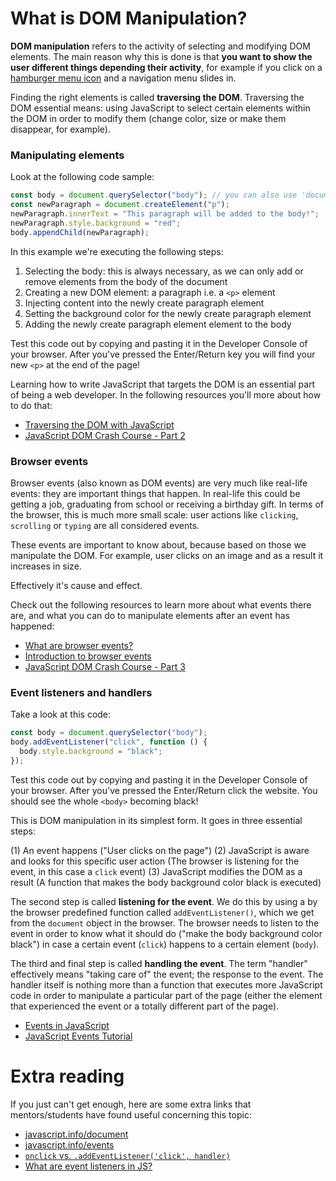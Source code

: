 # What is DOM Manipulation?

**DOM manipulation** refers to the activity of selecting and modifying DOM elements. The main reason why this is done is that **you want to show the user different things depending their activity**, for example if you click on a [hamburger menu icon](https://bit.ly/2Yr4O7Z) and a navigation menu slides in.

Finding the right elements is called **traversing the DOM**. Traversing the DOM essential means: using JavaScript to select certain elements within the DOM in order to modify them (change color, size or make them disappear, for example).

### Manipulating elements

Look at the following code sample:

```js
const body = document.querySelector("body"); // you can also use 'document.body'
const newParagraph = document.createElement("p");
newParagraph.innerText = "This paragraph will be added to the body!";
newParagraph.style.background = "red";
body.appendChild(newParagraph);
```

In this example we're executing the following steps:

1. Selecting the body: this is always necessary, as we can only add or remove elements from the body of the document
2. Creating a new DOM element: a paragraph i.e. a `<p>` element
3. Injecting content into the newly create paragraph element
4. Setting the background color for the newly create paragraph element
5. Adding the newly create paragraph element element to the body

Test this code out by copying and pasting it in the Developer Console of your browser. After you've pressed the Enter/Return key you will find your new `<p>` at the end of the page!

Learning how to write JavaScript that targets the DOM is an essential part of being a web developer. In the following resources you'll more about how to do that:

- [Traversing the DOM with JavaScript](https://zellwk.com/blog/dom-traversals/)
- [JavaScript DOM Crash Course - Part 2](https://www.youtube.com/watch?v=mPd2aJXCZ2g)

### Browser events

Browser events (also known as DOM events) are very much like real-life events: they are important things that happen. In real-life this could be getting a job, graduating from school or receiving a birthday gift. In terms of the browser, this is much more small scale: user actions like `clicking`, `scrolling` or `typing` are all considered events.

These events are important to know about, because based on those we manipulate the DOM. For example, user clicks on an image and as a result it increases in size.

Effectively it's cause and effect.

Check out the following resources to learn more about what events there are, and what you can do to manipulate elements after an event has happened:

- [What are browser events?](https://www.youtube.com/watch?v=LeKKU3a4AQo)
- [Introduction to browser events](https://javascript.info/introduction-browser-events)
- [JavaScript DOM Crash Course - Part 3](https://www.youtube.com/watch?v=wK2cBMcDTss)

### Event listeners and handlers

Take a look at this code:

```js
const body = document.querySelector("body");
body.addEventListener("click", function () {
  body.style.background = "black";
});
```

Test this code out by copying and pasting it in the Developer Console of your browser. After you've pressed the Enter/Return click the website. You should see the whole `<body>` becoming black!

This is DOM manipulation in its simplest form. It goes in three essential steps:

(1) An event happens ("User clicks on the page")
(2) JavaScript is aware and looks for this specific user action (The browser is listening for the event, in this case a `click` event)
(3) JavaScript modifies the DOM as a result (A function that makes the body background color black is executed)

The second step is called **listening for the event**. We do this by using a by the browser predefined function called `addEventListener()`, which we get from the `document` object in the browser. The browser needs to listen to the event in order to know what it should do ("make the body background color black") in case a certain event (`click`) happens to a certain element (`body`).

The third and final step is called **handling the event**. The term "handler" effectively means "taking care of" the event; the response to the event. The handler itself is nothing more than a function that executes more JavaScript code in order to manipulate a particular part of the page (either the element that experienced the event or a totally different part of the page).

- [Events in JavaScript](https://www.youtube.com/watch?v=7UstS0hsHgI)
- [JavaScript Events Tutorial](https://www.youtube.com/watch?v=e57ReoUn6kM)

# Extra reading

If you just can't get enough, here are some extra links that mentors/students have found useful concerning this topic:

- [javascript.info/document](https://javascript.info/document)
- [javascript.info/events](https://javascript.info/events)
- [`onclick` vs. `.addEventListener('click', handler)`](https://www.youtube.com/watch?v=7UstS0hsHgI)
- [What are event listeners in JS?](https://www.youtube.com/watch?v=jqU3uaRgQyQ)
